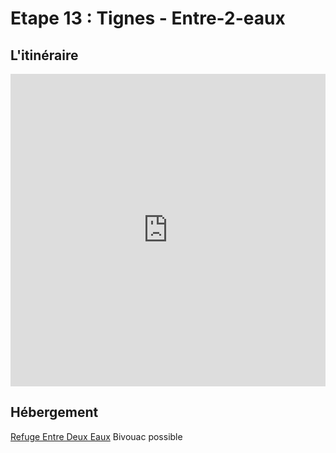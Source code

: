 # Etape 13 : Tignes - Entre-2-eaux
## L'itinéraire

<iframe src="https://gpx.studio/?state=%7B%22ids%22:%5B%221xevKv4kQaQxGdl9L5zFqsgFwh7cQnDg3%22%5D%7D&embed&distance" width="100%" height="500" frameborder="0" allowfullscreen><p><a href="https://gpx.studio/?state=%7B%22ids%22:%5B%221xevKv4kQaQxGdl9L5zFqsgFwh7cQnDg3%22%5D%7D"></a></p></iframe>

## Hébergement
[Refuge Entre Deux Eaux](https://www.refuges-vanoise.com/fiche-hebergement-entre-deux-eaux-tour-des-glaciers-de-la-vanoise-vanoise-60n5h5vonly9.html)
Bivouac possible

